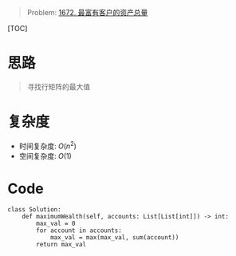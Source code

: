 
> Problem: [1672. 最富有客户的资产总量](https://leetcode.cn/problems/richest-customer-wealth/description/)

[TOC]

# 思路

> 寻找行矩阵的最大值


# 复杂度

- 时间复杂度: $O(n^2)$
- 空间复杂度: $O(1)$



# Code
```Python3 []
class Solution:
    def maximumWealth(self, accounts: List[List[int]]) -> int:
        max_val = 0
        for account in accounts:
            max_val = max(max_val, sum(account))
        return max_val
```
  
